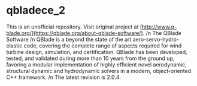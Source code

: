 # qbladece_2
This is an unofficial repository.  Visit original project at [http://www.q-blade.org/](https://qblade.org/about-qblade-software/).
/n
The QBlade Software
/n
QBlade is a beyond the state of the art aero-servo-hydro-elastic code, covering the complete range of aspects required for wind turbine design, simulation, and certification. QBlade has been developed, tested, and validated during more than 10 years from the ground up, favoring a modular implementation of highly efficient novel aerodynamic, structural dynamic and hydrodynamic solvers in a modern, object-oriented C++ framework.
/n
The latest revision is 2.0.4.
